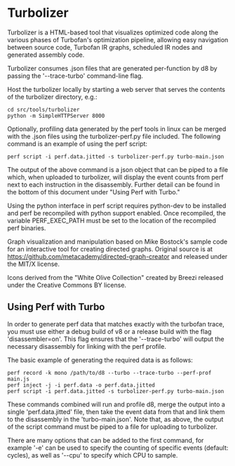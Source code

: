 Turbolizer
==========

Turbolizer is a HTML-based tool that visualizes optimized code along the various
phases of Turbofan's optimization pipeline, allowing easy navigation between
source code, Turbofan IR graphs, scheduled IR nodes and generated assembly code.

Turbolizer consumes .json files that are generated per-function by d8 by passing
the '--trace-turbo' command-line flag.

Host the turbolizer locally by starting a web server that serves the contents of
the turbolizer directory, e.g.:

    cd src/tools/turbolizer
    python -m SimpleHTTPServer 8000

Optionally, profiling data generated by the perf tools in linux can be merged
with the .json files using the turbolizer-perf.py file included. The following
command is an example of using the perf script:

    perf script -i perf.data.jitted -s turbolizer-perf.py turbo-main.json

The output of the above command is a json object that can be piped to a file
which, when uploaded to turbolizer, will display the event counts from perf next
to each instruction in the disassembly. Further detail can be found in the
bottom of this document under "Using Perf with Turbo."

Using the python interface in perf script requires python-dev to be installed
and perf be recompiled with python support enabled. Once recompiled, the
variable PERF_EXEC_PATH must be set to the location of the recompiled perf
binaries.

Graph visualization and manipulation based on Mike Bostock's sample code for an
interactive tool for creating directed graphs. Original source is at
https://github.com/metacademy/directed-graph-creator and released under the
MIT/X license.

Icons derived from the "White Olive Collection" created by Breezi released under
the Creative Commons BY license.

Using Perf with Turbo
---------------------

In order to generate perf data that matches exactly with the turbofan trace, you
must use either a debug build of v8 or a release build with the flag
'disassembler=on'. This flag ensures that the '--trace-turbo' will output the
necessary disassembly for linking with the perf profile.

The basic example of generating the required data is as follows:

    perf record -k mono /path/to/d8 --turbo --trace-turbo --perf-prof main.js
    perf inject -j -i perf.data -o perf.data.jitted
    perf script -i perf.data.jitted -s turbolizer-perf.py turbo-main.json

These commands combined will run and profile d8, merge the output into a single
'perf.data.jitted' file, then take the event data from that and link them to the
disassembly in the 'turbo-main.json'. Note that, as above, the output of the
script command must be piped to a file for uploading to turbolizer.

There are many options that can be added to the first command, for example '-e'
can be used to specify the counting of specific events (default: cycles), as
well as '--cpu' to specify which CPU to sample.
